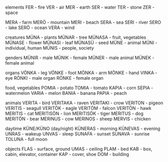 elements
FER - fire
VER - air
MER - earth
SER - water
TER - stone
ZER - space

MERA - farm
MERÖ - mountain
MERI - beach
SERA - sea
SERI - river
SERO - lake
SERÖ - ocean
VERA - wind

creatures
MÜNA - plants
MÜNAR - tree
MÜNASA - fruit, vegetables
MÜNASE - flower
MÜNASI - leaf
MÜNASÜ - seed
MÜNE - animal
MÜNI - individual, human
MÜNIS - people, society

genders
MÜNIR - male
MÜNIK - female
MÜNER - male animal
MÜNEK - female animal

organs
VÖNKA - leg
VÖNKE - foot
MÖNKA - arm
MÖNKE - hand
VINKA - eye
RÖNKI - male organ
RÖNKE - female organ 

food, vegetables 
POMIA - potato 
TOMIA - tomato
KAPIA - corn
SEPIA - watermelon
VARIA - melon
BANIA - banana
PAPIA - peach

animals
VERITA - bird
VERITAKA - raven
VERITAKI - crow
VERITON - pigeon 
VERITIS - seagull
VERITÖK - eagle
VERITÖM - falcon
VERITÖN - hawk
MERITIS - cat
MERITISÖN - lion
MERITISÖK - tiger
MERITUS - dog
MERITÖN - bear
MERINUS - cow
MERINOS - sheep
MERVIS - chicken



daytime
KÜNE/KÜNO (day/night)
KÜNERAS - morning
KÜNEVAS - evening 
UNRAS - wakeup
UNVAS - sleep
SUNAFA - sunset
SUNAVA - sunrise
TOLUNA - full moon

objects
FLAS - surface, ground
UMAS - ceiling
PLAM - bed
KAB - box, cabin, elevator, container 
KAP - cover, shoe
DOM - building
